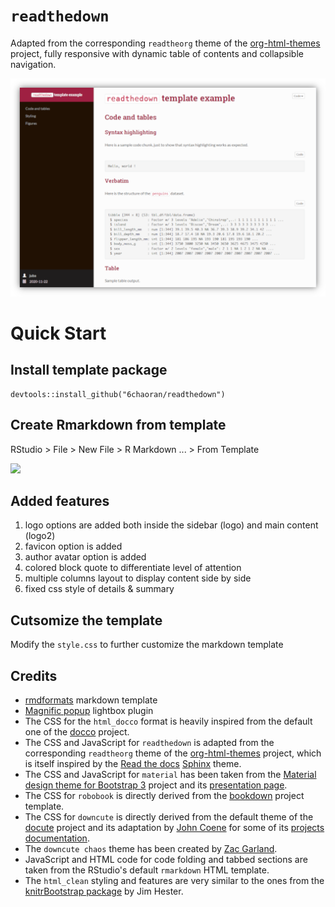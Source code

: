 # `readthedown`

Adapted from the corresponding `readtheorg` theme of the [org-html-themes](https://github.com/fniessen/org-html-themes) project, fully responsive with dynamic table of contents and collapsible navigation.

[![readthedown example](man/figures/readthedown.png)](https://juba.github.io/rmdformats/articles/examples/readthedown.html)

# Quick Start

## Install template package
```
devtools::install_github("6chaoran/readthedown")
```

## Create Rmarkdown from template
RStudio > File > New File > R Markdown ... > From Template

![](./imgs/from-template.png)

## Added features

1. logo options are added both inside the sidebar (logo) and main content (logo2)
2. favicon option is added
3. author avatar option is added
4. colored block quote to differentiate level of attention
5. multiple columns layout to display content side by side
6. fixed css style of details & summary

## Cutsomize the template

Modify the `style.css` to further customize the markdown template


## Credits

- [rmdformats](https://github.com/juba/rmdformats) markdown template
- [Magnific popup](https://dimsemenov.com/plugins/magnific-popup/) lightbox plugin
- The CSS for the `html_docco` format is heavily inspired from the default one of the [docco](https://ashkenas.com/docco/) project.
- The CSS and JavaScript for `readthedown` is adapted from the corresponding `readtheorg` theme of the [org-html-themes](https://github.com/fniessen/org-html-themes) project, which is itself inspired by the [Read the docs](https://readthedocs.org/) [Sphinx](http://sphinx-doc.org/) theme.
- The CSS and JavaScript for `material` has been taken from the [Material design theme for Bootstrap 3](https://github.com/FezVrasta/bootstrap-material-design) project and its [presentation page](https://fezvrasta.github.io/bootstrap-material-design/).
- The CSS for `robobook` is directly derived from the [bookdown](https://bookdown.org/) project template.
- The CSS for `downcute` is directly derived from the default theme of the [docute](https://github.com/egoist/docute) project and its adaptation by [John Coene](https://twitter.com/jdatap) for some of its [projects documentation](https://packer.john-coene.com/).
- The `downcute chaos` theme has been created by [Zac Garland](https://github.com/zac-garland).
- JavaScript and HTML code for code folding and tabbed sections are taken from the RStudio's default `rmarkdown` HTML template.
- The `html_clean` styling and features are very similar to the ones from the 
[knitrBootstrap package](https://github.com/jimhester/knitrBootstrap) by Jim
Hester.
